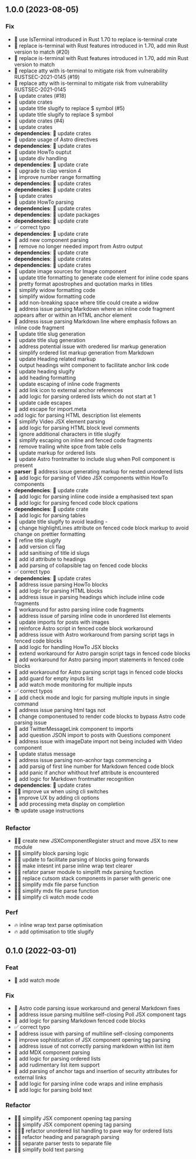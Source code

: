 ## 1.0.0 (2023-08-05)

### Fix

- 💫 use IsTerminal introduced in Rust 1.70 to replace is-terminal crate
- 💫 replace is-terminal with Rust features introduced in 1.70, add min Rust version to match (#20)
- 💫 replace is-terminal with Rust features introduced in 1.70, add min Rust version to match
- 💫 replace atty with is-terminal to mitigate risk from vulnerability RUSTSEC-2021-0145 (#19)
- 💫 replace atty with is-terminal to mitigate risk from vulnerability RUSTSEC-2021-0145
- 💫 update crates (#18)
- 💫 update crates
- 💫 update title slugify to replace $ symbol (#5)
- 💫 update title slugify to replace $ symbol
- 💫 update crates (#4)
- 💫 update crates
- **dependencies**: 💫 update crates
- 💫 update usage of Astro directives
- **dependencies**: 💫 update crates
- 💫 update HowTo ouptut
- 💫 update div handling
- **dependencies**: 💫 update crate
- 💫 upgrade to clap version 4
- 💫 improve number range formatting
- **dependencies**: 💫 update crates
- **dependencies**: 💫 update crates
- 💫 update crates
- 💫 update HowTo parsing
- **dependencies**: 💫 update crates
- **dependencies**: 💫 update packages
- **dependencies**: 💫 update crate
- ✅ correct typo
- **dependencies**: 💫 update crate
- 💫 add new component parsing
- 💫 remove no longer needed import from Astro output
- **dependencies**: 💫 update crate
- **dependencies**: 💫 update crates
- **dependencies**: 💫 update crates
- 💫 update image sources for Image component
- 💫 update title formatting to generate code element for inline code spans
- 💫 pretty format apostrophes and quotation marks in titles
- 💫 simplify widow formatting code
- 💫 simplify widow formatting code
- 💫 add non-breaking space where title could create a widow
- 🐞 address issue parsing Markdown where an inline code fragment appears after or within an HTML anchor element
- 🐞 address issue parsing Markdown line where emphasis follows an inline code fragment
- 💫 update title slug generation
- 💫 update title slug generation
- 🐞 address potential issue with oredered lisr markup generation
- 💫 simplify ordered list markup generation from Markdown
- 💫 update Heading related markup
- 💫 output headings wiht component to facilitate anchor link code
- 💫 update heading slugify
- 💫 add heading formatting
- 💫 update escaping of inline code fragments
- 💫 add link icon to external anchor references
- 💫 add logic for parsing ordered lists which do not start at 1
- 💫 update cade escapes
- 💫 add escape for import.meta
- add logic for parsing HTML description list elements
- 💫 simplify Video JSX element parsing
- 💫 add logic for parsing HTML block level comments
- 💫 ignore additional characters in title slugify
- 💫 simplify escaping on inline and fenced code fragments
- 💫 remove trailing white spce from table cells
- 💫 update markup for ordered lists
- 💫 update Astro frontmatter to include slug when Poll component is present
- **parser**: 💫 address issue generating markup for nested unordered lists
- 💫 add logic for parsing of Video JSX components within HowTo components
- **dependencies**: 💫 update crate
- 💫 add logic for parsing inliine code inside a emphasised text span
- 💫 add logic for parsing fenced code block cpations
- **dependencies**: 💫 update crate
- 💫 add logic for parsing tables
- 💫 update title slugify to avoid leading -
- 💫 change highlightLines attribute on fenced code block markup to avoid change on prettier formatting
- 💫 refine title slugify
- 💫 add version cli flag
- 💫 add sanitising of title id slugs
- 💫 add id attribute to headings
- 💫 add parsing of collapsible tag on fenced code blocks
- ✅ correct typo
- **dependencies**: 💫 update crates
- 🐞 address issue parsing HowTo blocks
- 💫 add logic for parsing HTML blocks
- 💫 address issue in parsing headings which include inline code fragments
- 💫 workaround for astro parsing inline code fragments
- 🐞 address issue of parsing inline code in unordered list elements
- 💫 update imports for posts with images
- 💫 reinforce Astro script in fenced code block workaround
- 💫 address issue with Astro workaround from parsing script tags in fenced code blocks
- 💫 add logic for handling HowTo JSX blocks
- 💫 extend workaround for Astro parsgin script tags in fenced code blocks
- 💫 add workaround for Astro parsing import statements in fenced code blocks
- 💫 add workaround for Astro parsing script tags in fenced code blocks
- 💫 add guard for empty inputs list
- 💫 add watch mode monitoring for multiple inputs
- ✅ correct typos
- 💫 add check mode and logic for parsing multiple inputs in single command
- 🐞 address issue parsing html tags not
- 💫 change componentused to render code blocks to bypass Astro code parsing issue
- 💫 add TwitterMessageLink component to imports
- 💫 add question JSON import to posts with Questions component
- 🐞 address issue with imageDate import not being included with Video component
- 💫 update status message
- 🐞 address issue parsing non-acnhor tags commencing a
- 💫 add parsig of first line number for Markdown fenced code block
- 💫 add panic if anchor whithout href attribute is encountered
- 💫 add logic for Markdown frontmatter recognition
- **dependencies**: 💫 update crates
- 🧑🏽 improve ux when using cli switches
- 💫 improve UX by adding cli options
- 💫 add processing meta display on completion
- 📚 update usage instructions

### Refactor

- 🏄🏽 create new JSXComponentRegister struct and move JSX to new module
- 🏄🏽 simplify block parsing logic
- 🏄🏽 update to facilitate parsing of blocks going forwards
- 🏄🏽 make intesnt int parse inline wrap text clearer
- 🏄🏽 refator parser module to simplift mdx parsing function
- 🏄🏽 replace cutsom stack components in parser with generic one
- 🏄🏽 simplify mdx file parse function
- 🏄🏽 simplify mdx file parse function
- 🏄🏽 simplify cli watch mode code

### Perf

- 🔥 inline wrap text parse optimisation
- 🔥 add optimisation to title slugify

## 0.1.0 (2022-03-01)

### Feat

- 🌟 add watch mode

### Fix

- 💫 Astro code parsing issue workaround and general Markdown fixes
- 💫 address issue parsing multiline self-closing Poll JSX component tags
- 💫 add logic for parsing Markdown fenced code blocks
- ✅ correct typo
- 🐞 address issue with parsing of multiline self-closing components
- 💫 improve sophistication of JSX component opening tag parsing
- 🐞 address issue of not correctly parsing markdown within list item
- 💫 add MDX component parsing
- 💫 add logic for parsing ordered lists
- 💫 add rudimentary list item support
- 💫 add parsing of anchor tags and insertion of security attributes for external links
- 💫 add logic for parsing inline code wraps and inline emphasis
- 💫 add logic for parsing bold text

### Refactor

- 🏄🏽 simplify JSX component opening tag parsing
- 🏄🏽 simplify JSX component opening tag parsing
- 🏄🏽‍♂️ refactor unordered list handling to pave way for ordered lists
- 🏄🏽 refactor heading and paragraph parsing
- 🏄🏽 separate parser tests to separate file
- 🏄🏽 simplify bold text parsing
